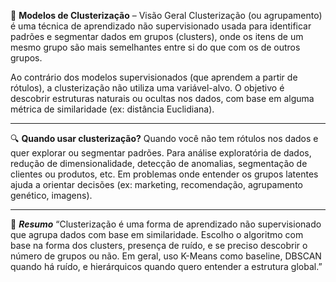 🧠 **Modelos de Clusterização** – Visão Geral
Clusterização (ou agrupamento) é uma técnica de aprendizado não supervisionado usada para identificar padrões e segmentar dados em grupos (clusters), onde os itens de um mesmo grupo são mais semelhantes entre si do que com os de outros grupos.

Ao contrário dos modelos supervisionados (que aprendem a partir de rótulos), a clusterização não utiliza uma variável-alvo. O objetivo é descobrir estruturas naturais ou ocultas nos dados, com base em alguma métrica de similaridade (ex: distância Euclidiana).

---

🔍 **Quando usar clusterização?**
Quando você não tem rótulos nos dados e quer explorar ou segmentar padrões.
Para análise exploratória de dados, redução de dimensionalidade, detecção de anomalias, segmentação de clientes ou produtos, etc.
Em problemas onde entender os grupos latentes ajuda a orientar decisões (ex: marketing, recomendação, agrupamento genético, imagens).

---

📌 ***Resumo***
“Clusterização é uma forma de aprendizado não supervisionado que agrupa dados com base em similaridade. Escolho o algoritmo com base na forma dos clusters, presença de ruído, e se preciso descobrir o número de grupos ou não. Em geral, uso K-Means como baseline, DBSCAN quando há ruído, e hierárquicos quando quero entender a estrutura global.”
